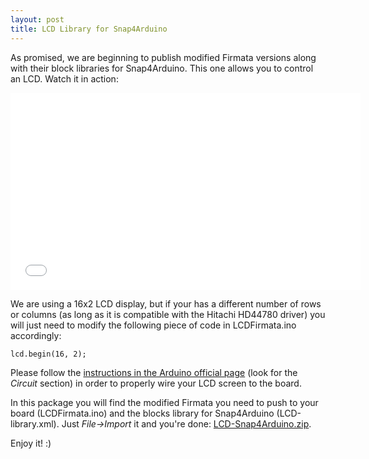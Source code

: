 ```yaml
---
layout: post
title: LCD Library for Snap4Arduino
---
```


As promised, we are beginning to publish modified Firmata versions along with their block libraries for Snap4Arduino. This one allows you to control an LCD. Watch it in action:

<iframe width="560" height="315" src="//www.youtube.com/embed/rCrV-coweLg" frameborder="0" allowfullscreen></iframe>

We are using a 16x2 LCD display, but if your has a different number of rows or columns (as long as it is compatible with the Hitachi HD44780 driver) you will just need to modify the following piece of code in LCDFirmata.ino accordingly:

    lcd.begin(16, 2);

Please follow the [instructions in the Arduino official page](http://arduino.cc/en/pmwiki.php?n=Tutorial/LiquidCrystal) (look for the _Circuit_ section) in order to properly wire your LCD screen to the board.

In this package you will find the modified Firmata you need to push to your board (LCDFirmata.ino) and the blocks library for Snap4Arduino (LCD-library.xml). Just _File→Import_ it and you're done: [LCD-Snap4Arduino.zip](http://edutec.citilab.eu/files/LCD-Snap4Arduino.zip).

Enjoy it! :)
